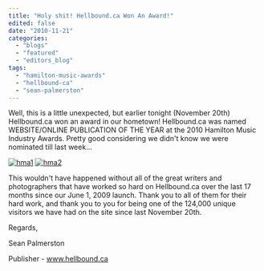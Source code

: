 ```yaml
---
title: "Holy shit! Hellbound.ca Won An Award!"
edited: false
date: "2010-11-21"
categories:
  - "blogs"
  - "featured"
  - "editors_blog"
tags:
  - "hamilton-music-awards"
  - "hellbound-ca"
  - "sean-palmerston"
---
```


Well, this is a little unexpected, but earlier tonight (November 20th) Hellbound.ca won an award in our hometown! Hellbound.ca was named WEBSITE/ONLINE PUBLICATION OF THE YEAR at the 2010 Hamilton Music Industry Awards. Pretty good considering we didn't know we were nominated till last week...

[![](http://www.hellbound.ca/wp-content/uploads/2010/11/hma1-300x225.jpg "hma1")](http://www.hellbound.ca/wp-content/uploads/2010/11/hma1.jpg) [![](http://www.hellbound.ca/wp-content/uploads/2010/11/hma2-300x225.jpg "hma2")](http://www.hellbound.ca/wp-content/uploads/2010/11/hma2.jpg)

This wouldn't have happened without all of the great writers and photographers that have worked so hard on Hellbound.ca over the last 17 months since our June 1, 2009 launch. Thank you to all of them for their hard work, and thank you to you for being one of the 124,000 unique visitors we have had on the site since last November 20th.

Regards,

Sean Palmerston

Publisher - www.hellbound.ca
